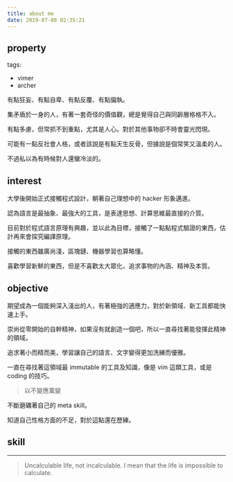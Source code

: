 ```yaml
---
title: about me
date: 2019-07-08 02:35:21
---
```


## property

tags:
- vimer
- archer

有點狂妄、有點自卑、有點反覆、有點偏執。

集矛盾於一身的人，有著一套奇怪的價值觀，總是覺得自己與同齡層格格不入。

有點多慮，但常抓不到重點，尤其是人心。對於其他事物卻不時會靈光閃現。

可能有一點反社會人格，或者該說是有點天生反骨，但據說是個常笑又溫柔的人。

不過私以為有時候對人還蠻冷淡的。

## interest

大學後開始正式接觸程式設計，朝著自己理想中的 hacker 形象邁進。

認為語言是最抽象、最強大的工具，是表達思想、計算思維最直接的介質。

目前對於程式語言原理有興趣，並以此為目標，接觸了一點點程式驗證的東西，估計再來會探究編譯原理。

接觸的東西雖廣尚淺，區塊鏈、機器學習也算略懂。

喜歡學習新鮮的東西，但是不喜歡太大眾化，追求事物的內涵、精神及本質。

## objective

期望成為一個能夠深入淺出的人，有著極強的適應力，對於新領域、新工具都能快速上手。

崇尚從零開始的自幹精神，如果沒有就創造一個吧，所以一直尋找著能發揮此精神的領域。

追求著小而精而美，學習讓自己的語言、文字變得更加洗練而優雅。

一直在尋找著這領域最 immutable 的工具及知識，像是 vim 這類工具，或是 coding 的技巧。

> 以不變應萬變

不斷磨礪著自己的 meta skill。

知道自己性格方面的不足，對於這點還在歷練。

## skill

<div id="chart" style="width:100%;height:100%;">
<script type="module">

// Load the Observable runtime and inspector.
import {Runtime, Inspector} from "https://cdn.jsdelivr.net/npm/@observablehq/runtime@4/dist/runtime.js";

// Your notebook, compiled as an ES module.
import notebook from "/mycode/skill-img.js";

// Load the notebook, observing its cells with a default Inspector
// that simply renders the value of each cell into the provided DOM node.
new Runtime().module(notebook, name => {
  if (name === "chart") {
    return new Inspector(document.querySelector("#chart"));
  }
});

</script>

---

> Uncalculable life, not incalculable.
> I mean that the life is impossible to calculate.
